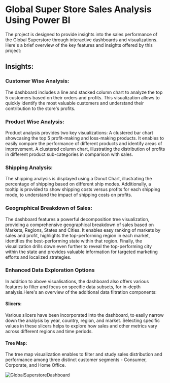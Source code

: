 # Global Super Store Sales Analysis Using Power BI
The project is designed to provide insights into the sales performance of the Global Superstore through interactive dashboards and visualizations. Here's a brief overview of the key features and insights offered by this project:

## Insights:

### Customer Wise Analysis:
The dashboard includes a line and stacked column chart to analyze the top 5 customers based on their orders and profits. This visualization allows to quickly identify the most valuable customers and understand their contribution to the store's profits.

### Product Wise Analysis:
Product analysis provides two key visualizations:
A clustered bar chart showcasing the top 5 profit-making and loss-making products. It enables to easily compare the performance of different products and identify areas of improvement.
A clustered column chart, illustrating the distribution of profits in different product sub-categories in comparison with sales.

### Shipping Analysis:
The shipping analysis is displayed using a Donut Chart, illustrating the percentage of shipping based on different ship modes. Additionally, a tooltip is provided to show shipping costs versus profits for each shipping mode, to understand the impact of shipping costs on profits.

### Geographical Breakdown of Sales:
The dashboard features a powerful decomposition tree visualization, providing a comprehensive geographical breakdown of sales based on Markets, Regions, States and Cities. It enables easy ranking of markets by sales and profit, highlights the top-performing region in each market, identifies the best-performing state within that region. Finally, the visualization drills down even further to reveal the top-performing city within the state and provides valuable information for targeted marketing efforts and localized strategies.

### Enhanced Data Exploration Options
In addition to above visualisations, the dashboard also offers various features to filter and focus on specific data subsets, for in-depth analysis.Here's an overview of the additional data filtration components:

#### Slicers: 
Various slicers have been incorporated into the dashboard, to easily narrow down the analysis by year, country, region, and market. Selecting specific values in these slicers helps to explore how sales and other metrics vary across different regions and time periods.

#### Tree Map: 
The tree map visualization enables to filter and study sales distribution and performance among three distinct customer segments - Consumer, Corporate, and Home Office.

![GlobalSuperstoreDashboard](https://github.com/LakshmiBechy/GlobalSuperstoreSalesAnalysis/assets/132912492/f3ff7b69-eb2f-4cdc-ac6c-be8b14fa2630)

